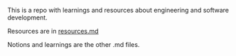 This is a repo with learnings and resources about engineering and software development.

Resources are in [resources.md](https://github.com/antoinebcx/engineering-learning-resources#:~:text=now-,resources.md,-Update%20and%20rename)

Notions and learnings are the other .md files.
